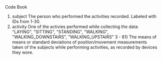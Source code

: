 Code Book

1) subject
	 The person who performed the activities recorded. Labeled with IDs from 1-30.
2) activity
	One of the activies performed while collecting the data: "LAYING", "SITTING", "STANDING", "WALKING", "WALKING_DOWNSTAIRS", "WALKING_UPSTAIRS"
3 - 81) The means of means or standard deviations of position/movement measurements taken of the subjects while performing activities, as recorded by devices they wore.
